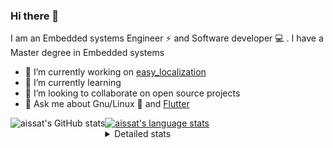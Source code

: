 ### Hi there 👋

I am an Embedded systems Engineer ⚡️ and Software developer 💻 . I have a Master degree in Embedded systems
- 🔭 I’m currently working on [easy_localization](https://pub.dev/packages/easy_localization)
- 🌱 I’m currently learning 
- 👯 I’m looking to collaborate on open source projects
- 💬 Ask me about  Gnu/Linux 🐧 and [Flutter](https://flutter.dev) 

<a href="https://profile-summary-for-github.com/user/aissat">
  <img align="left" height="170px" src="https://github-readme-stats.vercel.app/api?username=aissat&show_icons=true&line_height=27&count_private=true&include_all_commits=true" alt="aissat's GitHub stats"/>
  <img src="https://github-readme-stats.vercel.app/api/top-langs/?username=aissat&hide_langs_below=5&layout=compact" alt="aissat's language stats"/>
</a>

<details>
<summary>Detailed stats</summary>
 

### 🧐 Waka Stats

<!--START_SECTION:waka-->
![Code Time](http://img.shields.io/badge/Code%20Time-4%2C613%20hrs%2048%20mins-blue)

![Profile Views](http://img.shields.io/badge/Profile%20Views-0-blue)

![Lines of code](https://img.shields.io/badge/From%20Hello%20World%20I%27ve%20Written--3%20Million%20lines%20of%20code-blue)

**🐱 My GitHub Data** 

> 🏆 166 Contributions in the Year 2022
 > 
> 📦 119.6 kB Used in GitHub's Storage 
 > 
> 💼 Opted to Hire
 > 
> 📜 161 Public Repositories 
 > 
> 🔑 23 Private Repositories  
 > 
**I'm a Night 🦉** 

```text
🌞 Morning    40 commits     ██░░░░░░░░░░░░░░░░░░░░░░░   9.48% 
🌆 Daytime    87 commits     █████░░░░░░░░░░░░░░░░░░░░   20.62% 
🌃 Evening    141 commits    ████████░░░░░░░░░░░░░░░░░   33.41% 
🌙 Night      154 commits    █████████░░░░░░░░░░░░░░░░   36.49%

```
📅 **I'm Most Productive on Tuesday** 

```text
Monday       35 commits     ██░░░░░░░░░░░░░░░░░░░░░░░   8.29% 
Tuesday      84 commits     █████░░░░░░░░░░░░░░░░░░░░   19.91% 
Wednesday    45 commits     ██░░░░░░░░░░░░░░░░░░░░░░░   10.66% 
Thursday     34 commits     ██░░░░░░░░░░░░░░░░░░░░░░░   8.06% 
Friday       80 commits     ████░░░░░░░░░░░░░░░░░░░░░   18.96% 
Saturday     66 commits     ████░░░░░░░░░░░░░░░░░░░░░   15.64% 
Sunday       78 commits     ████░░░░░░░░░░░░░░░░░░░░░   18.48%

```


📊 **This Week I Spent My Time On** 

```text
⌚︎ Time Zone: Africa/Algiers

💬 Programming Languages: 
Dart                     16 hrs 38 mins      ████████████████████████░   96.77% 
YAML                     31 mins             ░░░░░░░░░░░░░░░░░░░░░░░░░   3.03% 
XML                      1 min               ░░░░░░░░░░░░░░░░░░░░░░░░░   0.1% 
Other                    0 secs              ░░░░░░░░░░░░░░░░░░░░░░░░░   0.07% 
JSON                     0 secs              ░░░░░░░░░░░░░░░░░░░░░░░░░   0.04%

🔥 Editors: 
VS Code                  17 hrs 11 mins      █████████████████████████   100.0%

💻 Operating System: 
Linux                    17 hrs 11 mins      █████████████████████████   100.0%

```

**I Mostly Code in Dart** 

```text
Dart                     27 repos            ████████░░░░░░░░░░░░░░░░░   34.62% 
TypeScript               8 repos             ██░░░░░░░░░░░░░░░░░░░░░░░   10.26% 
Shell                    6 repos             ██░░░░░░░░░░░░░░░░░░░░░░░   7.69% 
C++                      6 repos             ██░░░░░░░░░░░░░░░░░░░░░░░   7.69% 
PHP                      5 repos             █░░░░░░░░░░░░░░░░░░░░░░░░   6.41%

```


**Timeline**

![Chart not found](https://raw.githubusercontent.com/aissat/aissat/master/charts/bar_graph.png) 


 Last Updated on 26/10/2022 00:43:53 UTC
<!--END_SECTION:waka-->

</details>
